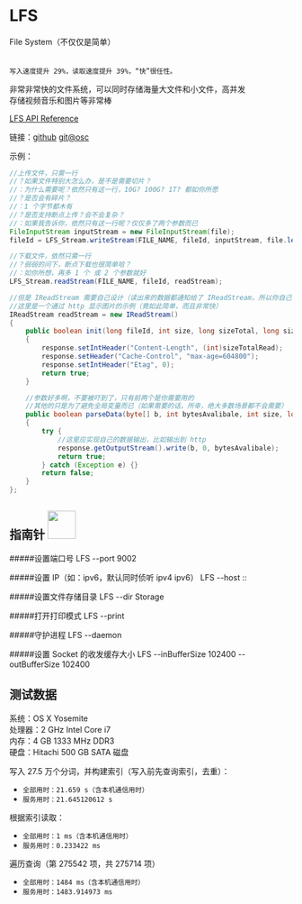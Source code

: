# LFS
File System（不仅仅是简单）

######
    写入速度提升 29%，读取速度提升 39%，“快”很任性。

非常非常快的文件系统，可以同时存储海量大文件和小文件，高并发<br>
存储视频音乐和图片等非常棒<br>

[LFS API Reference](http://whatcoffee.github.io/LFS-API)

链接：[github](https://github.com/ikCourage/LFS)  [git@osc](https://git.oschina.net/ikCourage/LFS_FREE)<br>

示例：

```java
//上传文件，只需一行
//？如果文件特别大怎么办，是不是需要切片？
//：为什么需要呢？依然只有这一行，10G? 100G? 1T? 都如你所愿
//？是否会有碎片？
//：1 个字节都木有
//？是否支持断点上传？会不会复杂？
//：如果我告诉你，依然只有这一行呢？仅仅多了两个参数而已
FileInputStream inputStream = new FileInputStream(file);
fileId = LFS_Stream.writeStream(FILE_NAME, fileId, inputStream, file.length());
```

```java
//下载文件，依然只需一行
//？弱弱的问下，断点下载也很简单哈？
//：如你所想，再多 1 个 或 2 个参数就好
LFS_Stream.readStream(FILE_NAME, fileId, readStream);
```

```java
//但是 IReadStream 需要自己设计（读出来的数据都通知给了 IReadStream，所以你自己得知道用数据干嘛才行，不是吗）
//这里是一个通过 http 显示图片的示例（竟如此简单，而且非常快）
IReadStream readStream = new IReadStream()
{
	public boolean init(long fileId, int size, long sizeTotal, long sizeTotalRead, long offset)
	{
		response.setIntHeader("Content-Length", (int)sizeTotalRead);
		response.setHeader("Cache-Control", "max-age=604800");
		response.setIntHeader("Etag", 0);
		return true;
	}

	//参数好多啊，不要被吓到了，只有前两个是你需要用的
	//其他的只是为了避免全局变量而已（如果需要的话，所幸，绝大多数场景都不会需要）
	public boolean parseData(byte[] b, int bytesAvalibale, int size, long sizeTotal, long sizeTotalRead, long sizeTotalReaded, long offset)
	{
		try {
			//这里应实现自己的数据输出，比如输出到 http
			response.getOutputStream().write(b, 0, bytesAvalibale);
			return true;
		} catch (Exception e) {}
		return false;
	}
};
```

指南针 <img src="http://pic.sucaibar.com/pic/201307/16/1c1cbb2ccd.png" width="50" height="50">
-


#####设置端口号
LFS --port 9002<br>

#####设置 IP（如：ipv6，默认同时侦听 ipv4 ipv6）
LFS --host ::<br>

#####设置文件存储目录
LFS --dir Storage<br>

#####打开打印模式
LFS --print<br>

#####守护进程
LFS --daemon<br>

#####设置 Socket 的收发缓存大小
LFS --inBufferSize 102400 --outBufferSize 102400<br>


测试数据
-

系统：OS X Yosemite<br>
处理器：2 GHz Intel Core i7<br>
内存：4 GB 1333 MHz DDR3<br>
硬盘：Hitachi 500 GB SATA 磁盘<br>

写入 27.5 万个分词，并构建索引（写入前先查询索引，去重）：<br>
* `全部用时：21.659 s（含本机通信用时）`
* `服务用时：21.645120612 s`

根据索引读取：<br>
* `全部用时：1 ms（含本机通信用时）`
* `服务用时：0.233422 ms`

遍历查询（第 275542 项，共 275714 项）<br>
* `全部用时：1484 ms（含本机通信用时）`
* `服务用时：1483.914973 ms`


